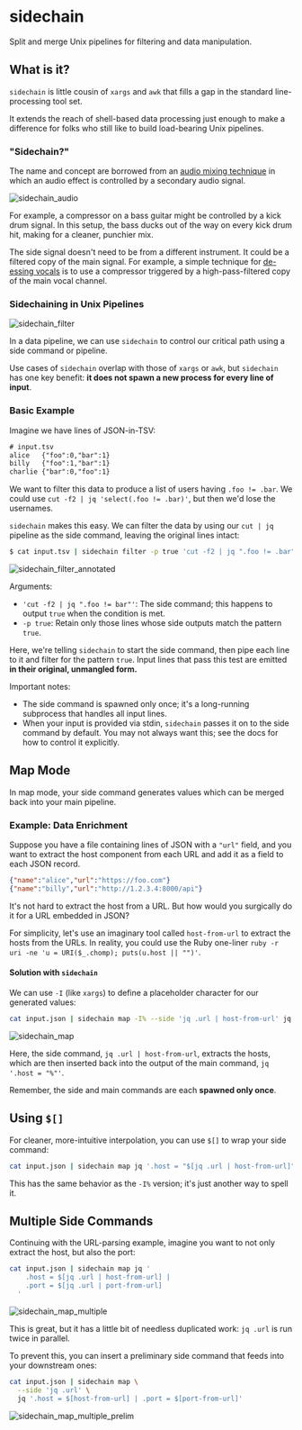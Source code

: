 # sidechain

Split and merge Unix pipelines for filtering and data manipulation.

## What is it?

`sidechain` is little cousin of `xargs` and `awk` that fills a gap in the standard
line-processing tool set.

It extends the reach of shell-based data processing just enough to make a 
difference for folks who still like to build load-bearing Unix pipelines.

### "Sidechain?"
The name and concept are borrowed from an [audio mixing
technique](https://www.sweetwater.com/insync/sidechaining-how-it-works-why-its-cool/)
in which an audio effect is controlled by a secondary audio signal.

![sidechain_audio](https://github.com/user-attachments/assets/e2892f11-163d-43b7-b289-855b3e57caf8)

For example, a compressor on a bass guitar might be controlled by a kick drum signal.
In this setup, the bass ducks out of the way on every kick drum hit, making for a
cleaner, punchier mix.

The side signal doesn't need to be from a different instrument. It could be a
filtered copy of the main signal. For example, a simple technique for [de-essing
vocals](https://en.wikipedia.org/wiki/De-essing#Side-chain_compression_or_broadband_de-essing)
is to use a compressor triggered by a high-pass-filtered copy of the main vocal
channel.

### Sidechaining in Unix Pipelines
![sidechain_filter](https://github.com/user-attachments/assets/f92bf88d-aeb4-452c-a097-c109a9077b61)

In a data pipeline, we can use `sidechain` to control our critical path using a side
command or pipeline.

Use cases of `sidechain` overlap with those of `xargs` or `awk`, but `sidechain`
has one key benefit: **it does not spawn a new process for every line of input**.

### Basic Example
Imagine we have lines of JSON-in-TSV:
```txt
# input.tsv
alice	{"foo":0,"bar":1}
billy	{"foo":1,"bar":1}
charlie	{"bar":0,"foo":1}
```
We want to filter this data to produce a list of users having `.foo != .bar`.
We could use `cut -f2 | jq 'select(.foo != .bar)'`, but then we'd lose the
usernames.

`sidechain` makes this easy. We can filter the data by using our `cut | jq` pipeline
as the side command, leaving the original lines intact:


```bash
$ cat input.tsv | sidechain filter -p true 'cut -f2 | jq ".foo != .bar"'
```
![sidechain_filter_annotated](https://github.com/user-attachments/assets/8222915b-ec35-4a54-85b4-f44f9453bcaf)

Arguments:
* `'cut -f2 | jq ".foo != bar"'`: The side command; this happens to output `true` when
  the condition is met.
* `-p true`: Retain only those lines whose side outputs match the pattern `true`.

Here, we're telling `sidechain` to start the side command, then pipe each line to
it and filter for the pattern `true`. Input lines that pass this test are emitted
**in their original, unmangled form.**

Important notes:
* The side command is spawned only once; it's a long-running subprocess that handles
  all input lines.
* When your input is provided via stdin, `sidechain` passes it on to the side command
  by default. You may not always want this; see the docs for how to control it
  explicitly.

## Map Mode
In map mode, your side command generates values which can be merged back into your
main pipeline.

### Example: Data Enrichment
Suppose you have a file containing lines of JSON with a `"url"` field, and you want
to extract the host component from each URL and add it as a field to each JSON
record.

```json
{"name":"alice","url":"https://foo.com"}
{"name":"billy","url":"http://1.2.3.4:8000/api"}
```

It's not hard to extract the host from a URL. But how would you surgically do it for
a URL embedded in JSON?

For simplicity, let's use an imaginary tool called `host-from-url` to extract the
hosts from the URLs. In reality, you could use the Ruby one-liner
`ruby -r uri -ne 'u = URI($_.chomp); puts(u.host || "")'`.

#### Solution with `sidechain`
We can use `-I` (like `xargs`) to define a placeholder character for our generated
values:

```bash
cat input.json | sidechain map -I% --side 'jq .url | host-from-url' jq '.host = "%"'
```
![sidechain_map](https://github.com/user-attachments/assets/ac0b3c50-2b7b-433e-9efc-5ebf4d827a91)

Here, the side command, `jq .url | host-from-url`, extracts the hosts, which are
then inserted back into the output of the main command, `jq '.host = "%"'`.

Remember, the side and main commands are each **spawned only once**.

## Using `$[]`
For cleaner, more-intuitive interpolation, you can use `$[]` to wrap your side
command:

```bash
cat input.json | sidechain map jq '.host = "$[jq .url | host-from-url]"'
```

This has the same behavior as the `-I%` version; it's just another way to spell it.

## Multiple Side Commands
Continuing with the URL-parsing example, imagine you want to not only extract the
host, but also the port:

```bash
cat input.json | sidechain map jq '
    .host = $[jq .url | host-from-url] |
    .port = $[jq .url | port-from-url]
  '
```
![sidechain_map_multiple](https://github.com/user-attachments/assets/a9707eb7-ee05-4c86-8c15-c427369729c1)

This is great, but it has a little bit of needless duplicated work: `jq .url` is run
twice in parallel.

To prevent this, you can insert a preliminary side command that feeds into your
downstream ones:
```bash
cat input.json | sidechain map \
  --side 'jq .url' \
  jq '.host = $[host-from-url] | .port = $[port-from-url]'
```
![sidechain_map_multiple_prelim](https://github.com/user-attachments/assets/91ec8f22-b350-4d7b-9b7e-077657ccb4ab)

